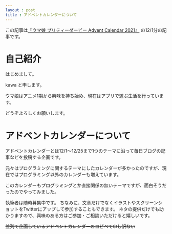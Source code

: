 ```yaml
---
layout : post
title : アドベントカレンダーについて
---
```


この記事は[『ウマ娘 プリティーダービー Advent Calendar 2021』](https://adventar.org/calendars/6565) の12/1分の記事です。

# 自己紹介
 はじめまして。

 kawa と申します。

 ウマ娘はアニメ1期から興味を持ち始め、現在はアプリで遊ぶ生活を行っています。

 どうぞよろしくお願いします。

# アドベントカレンダーについて
 アドベントカレンダーとは12/1～12/25まで1つのテーマに沿って毎日ブログの記事などを投稿する企画です。
 
 元々はプログラミングに関するテーマにしたカレンダーが多かったのですが、現在ではプログラミング以外のカレンダーも増えています。

 このカレンダーもプログラミングとか直接関係の無いテーマですが、面白そうだったのでやってみました。

 執筆者は随時募集中です。
 ちなみに、文章だけでなくイラストやスクリーンショットをTwitterにアップして参加することもできます。
 ネタの提供だけでも助かりますので、興味のある方はご参加・ご相談いただけると嬉しいです。
 
 ~~並列で企画しているアドベントカレンダーのコピペで申し訳ない~~
